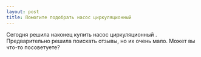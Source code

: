 ```yaml
---
layout: post 
title: Помогите подобрать насос циркуляционный  
--- 
```

Сегодня решила наконец купить насос циркуляционный . Предварительно решила поискать отзывы, но их очень мало. Может вы что-то посоветуете?